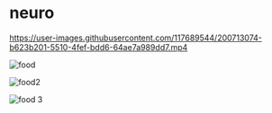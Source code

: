 # neuro


https://user-images.githubusercontent.com/117689544/200713074-b623b201-5510-4fef-bdd6-64ae7a989dd7.mp4

![food](https://user-images.githubusercontent.com/117689544/200713170-4482127d-4047-4f98-a3eb-176464d1ced1.png)

![food2](https://user-images.githubusercontent.com/117689544/200713246-485ec932-eb34-4c13-b11f-a3c46604acec.png)

![food 3](https://user-images.githubusercontent.com/117689544/200713257-0077e8db-ceb9-438a-a4e3-b5aebad56e88.png)
